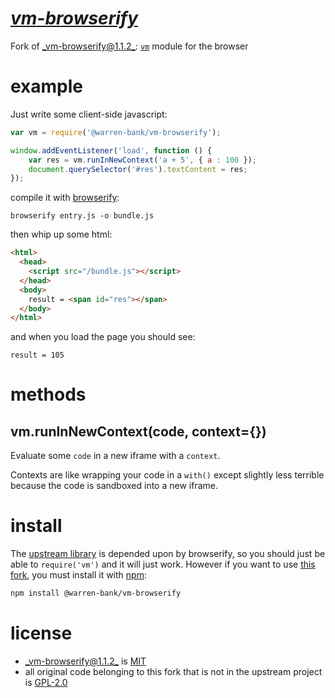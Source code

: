 # [_vm-browserify_](https://github.com/warren-bank/fork-vm-browserify/tree/fork)

Fork of [_vm-browserify@1.1.2_](https://github.com/browserify/vm-browserify/releases/tag/v1.1.2): [`vm`](https://nodejs.org/api/vm.html) module for the browser

# example

Just write some client-side javascript:

``` js
var vm = require('@warren-bank/vm-browserify');

window.addEventListener('load', function () {
    var res = vm.runInNewContext('a + 5', { a : 100 });
    document.querySelector('#res').textContent = res;
});
```

compile it with [browserify](http://github.com/substack/node-browserify):

```
browserify entry.js -o bundle.js
```

then whip up some html:

``` html
<html>
  <head>
    <script src="/bundle.js"></script>
  </head>
  <body>
    result = <span id="res"></span>
  </body>
</html>
```

and when you load the page you should see:

```
result = 105
```

# methods

## vm.runInNewContext(code, context={})

Evaluate some `code` in a new iframe with a `context`.

Contexts are like wrapping your code in a `with()` except slightly less terrible
because the code is sandboxed into a new iframe.

# install

The [upstream library](https://github.com/browserify/vm-browserify) is depended upon by browserify,
so you should just be able to `require('vm')` and it will just work.
However if you want to use [this fork](https://github.com/warren-bank/fork-vm-browserify/tree/fork),
you must install it with [npm](http://npmjs.org):

```bash
npm install @warren-bank/vm-browserify
```

# license

* [_vm-browserify@1.1.2_](https://github.com/browserify/vm-browserify/releases/tag/v1.1.2) is [MIT](https://github.com/browserify/vm-browserify/blob/v1.1.2/LICENSE)
* all original code belonging to this fork that is not in the upstream project is [GPL-2.0](https://github.com/warren-bank/fork-vm-browserify/blob/fork/LICENSE.txt)
